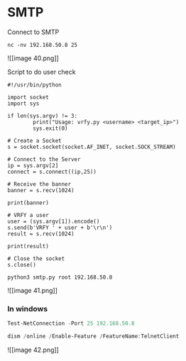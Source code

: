 # SMTP

Connect to SMTP

```
nc -nv 192.168.50.8 25
```

![[image 40.png]]

Script to do user check
```
#!/usr/bin/python

import socket
import sys

if len(sys.argv) != 3:
        print("Usage: vrfy.py <username> <target_ip>")
        sys.exit(0)

# Create a Socket
s = socket.socket(socket.AF_INET, socket.SOCK_STREAM)

# Connect to the Server
ip = sys.argv[2]
connect = s.connect((ip,25))

# Receive the banner
banner = s.recv(1024)

print(banner)

# VRFY a user
user = (sys.argv[1]).encode()
s.send(b'VRFY ' + user + b'\r\n')
result = s.recv(1024)

print(result)

# Close the socket
s.close()
```


```
python3 smtp.py root 192.168.50.8
```

![[image 41.png]]

### In windows

```powershell
Test-NetConnection -Port 25 192.168.50.8
```

```powershell
dism /online /Enable-Feature /FeatureName:TelnetClient
```

![[image 42.png]]


